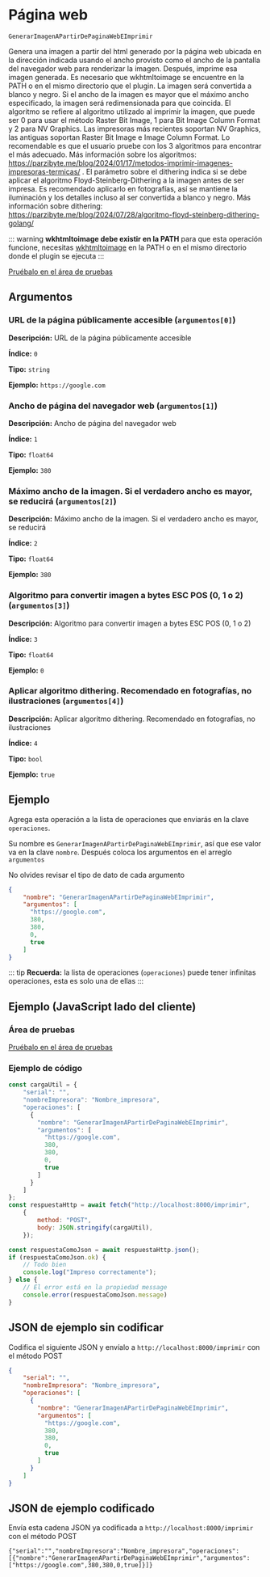 # Página web

`GenerarImagenAPartirDePaginaWebEImprimir`

Genera una imagen a partir del html generado por la página web ubicada en la dirección indicada usando el ancho provisto como el ancho de la pantalla del navegador web para renderizar la imagen. Después, imprime esa imagen generada. Es necesario que wkhtmltoimage se encuentre en la PATH o en el mismo directorio que el plugin. La imagen será convertida a blanco y negro. Si el ancho de la imagen es mayor que el máximo ancho especificado, la imagen será redimensionada para que coincida. El algoritmo se refiere al algoritmo utilizado al imprimir la imagen, que puede ser 0 para usar el método Raster Bit Image, 1 para Bit Image Column Format y 2 para NV Graphics. Las impresoras más recientes soportan NV Graphics, las antiguas soportan Raster Bit Image e Image Column Format. Lo recomendable es que el usuario pruebe con los 3 algoritmos para encontrar el más adecuado. Más información sobre los algoritmos: https://parzibyte.me/blog/2024/01/17/metodos-imprimir-imagenes-impresoras-termicas/ . El parámetro sobre el dithering indica si se debe aplicar el algoritmo Floyd-Steinberg-Dithering a la imagen antes de ser impresa. Es recomendado aplicarlo en fotografías, así se mantiene la iluminación y los detalles incluso al ser convertida a blanco y negro. Más información sobre dithering: https://parzibyte.me/blog/2024/07/28/algoritmo-floyd-steinberg-dithering-golang/


::: warning
**wkhtmltoimage debe existir en la PATH** para que esta operación funcione, necesitas
[wkhtmltoimage](https://wkhtmltopdf.org/downloads.html) en la PATH o en el mismo directorio
donde el plugin se ejecuta
:::



[Pruébalo en el área de pruebas](../area-pruebas.md?operacion=GenerarImagenAPartirDePaginaWebEImprimir)

## Argumentos
### URL de la página públicamente accesible (`argumentos[0]`)



**Descripción:** URL de la página públicamente accesible

**Índice:** `0`

**Tipo:** `string`

**Ejemplo:** `https://google.com`

### Ancho de página del navegador web (`argumentos[1]`)



**Descripción:** Ancho de página del navegador web

**Índice:** `1`

**Tipo:** `float64`

**Ejemplo:** `380`

### Máximo ancho de la imagen. Si el verdadero ancho es mayor, se reducirá (`argumentos[2]`)



**Descripción:** Máximo ancho de la imagen. Si el verdadero ancho es mayor, se reducirá

**Índice:** `2`

**Tipo:** `float64`

**Ejemplo:** `380`

### Algoritmo para convertir imagen a bytes ESC POS (0, 1 o 2) (`argumentos[3]`)



**Descripción:** Algoritmo para convertir imagen a bytes ESC POS (0, 1 o 2)

**Índice:** `3`

**Tipo:** `float64`

**Ejemplo:** `0`

### Aplicar algoritmo dithering. Recomendado en fotografías, no ilustraciones (`argumentos[4]`)



**Descripción:** Aplicar algoritmo dithering. Recomendado en fotografías, no ilustraciones

**Índice:** `4`

**Tipo:** `bool`

**Ejemplo:** `true`

## Ejemplo

Agrega esta operación a la lista de operaciones que enviarás en la clave `operaciones`.

Su nombre es `GenerarImagenAPartirDePaginaWebEImprimir`, así que ese valor va en la clave `nombre`. Después coloca los argumentos en el arreglo `argumentos`

No olvides revisar el tipo de dato de cada argumento


```json
{
    "nombre": "GenerarImagenAPartirDePaginaWebEImprimir",
    "argumentos": [
      "https://google.com",
      380,
      380,
      0,
      true
    ]
}
```



::: tip
**Recuerda:** la lista de operaciones (`operaciones`) puede tener infinitas operaciones, esta es solo una de ellas
:::

## Ejemplo (JavaScript lado del cliente)

### Área de pruebas
[Pruébalo en el área de pruebas](../area-pruebas.md?operacion=GenerarImagenAPartirDePaginaWebEImprimir)
<Playground urlBase="../.." nombreOperacion="GenerarImagenAPartirDePaginaWebEImprimir" :ocultarOperacionesDisponibles="true"/>

### Ejemplo de código
```js
const cargaUtil = {
    "serial": "",
    "nombreImpresora": "Nombre_impresora",
    "operaciones": [
      {
        "nombre": "GenerarImagenAPartirDePaginaWebEImprimir",
        "argumentos": [
          "https://google.com",
          380,
          380,
          0,
          true
        ]
      }
    ]
};
const respuestaHttp = await fetch("http://localhost:8000/imprimir",
    {
        method: "POST",
        body: JSON.stringify(cargaUtil),
    });

const respuestaComoJson = await respuestaHttp.json();
if (respuestaComoJson.ok) {
    // Todo bien
    console.log("Impreso correctamente");
} else {
    // El error está en la propiedad message
    console.error(respuestaComoJson.message)
}
```

## JSON de ejemplo sin codificar

Codifica el siguiente JSON y envíalo a `http://localhost:8000/imprimir` con el método POST

```json
{
    "serial": "",
    "nombreImpresora": "Nombre_impresora",
    "operaciones": [
      {
        "nombre": "GenerarImagenAPartirDePaginaWebEImprimir",
        "argumentos": [
          "https://google.com",
          380,
          380,
          0,
          true
        ]
      }
    ]
}
```

## JSON de ejemplo codificado

Envía esta cadena JSON ya codificada a `http://localhost:8000/imprimir` con el método POST

```
{"serial":"","nombreImpresora":"Nombre_impresora","operaciones":[{"nombre":"GenerarImagenAPartirDePaginaWebEImprimir","argumentos":["https://google.com",380,380,0,true]}]}
```
